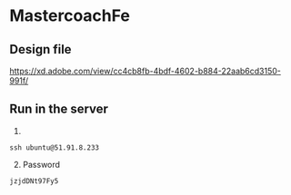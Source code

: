 # MastercoachFe

## Design file

https://xd.adobe.com/view/cc4cb8fb-4bdf-4602-b884-22aab6cd3150-991f/

## Run in the server

1.

```
ssh ubuntu@51.91.8.233
```

2. Password

```
jzjdDNt97Fy5
```
